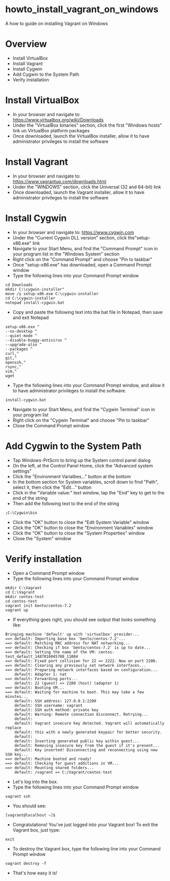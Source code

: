 # howto_install_vagrant_on_windows
A how to guide on installing Vagrant on Windows

# Overview
- Install VirtualBox
- Install Vagrant
- Install Cygwin
- Add Cygwin to the System Path
- Verify installation

# Install VirtualBox
- In your browser and navigate to: https://www.virtualbox.org/wiki/Downloads
- Under the "VirtualBox binaries" section, click the first "Windows hosts" link un VirtualBox platform packages
- Once downloaded, launch the VirtualBox installer, allow it to have administrator privileges to install the software

# Install Vagrant
- In your browser and navigate to: https://www.vagrantup.com/downloads.html
- Under the "WINDOWS" section, click the Universal (32 and 64-bit) link
- Once downloaded, launch the Vagrant installer, allow it to have administrator privileges to install the software

# Install Cygwin
- In your browser and navigate to: https://www.cygwin.com
- Under the "Current Cygwin DLL version" section, click the"setup-x86.exe" link
- Navigate to your Start Menu, and find the "Command Prompt" icon in your program list in the "Windows System" section
- Right click on the "Command Prompt" and choose "Pin to taskbar"
- Once "setup-x86.exe" has downloaded, open a Command Prompt window
- Type the following lines into your Command Prompt window
```text
cd Downloads
mkdir C:\cygwin-installer"
move /y setup-x86.exe C:\cygwin-installer
cd C:\cygwin-installer
notepad install-cygwin.bat
```
- Copy and paste the following text into the bat file in Notepad, then save and exit Notepad
```text
setup-x86.exe ^
--no-desktop ^
--quiet-mode ^
--disable-buggy-antivirus ^
--upgrade-also ^
--packages ^
curl,^
git,^
openssh,^
rsync,^
vim,^
wget
```
- Type the following lines into your Command Prompt window, and allow it to have administrator privileges to install the software.
```text
install-cygwin.bat
```
- Navigate to your Start Menu, and find the "Cygwin Terminal" icon in your program list
- Right click on the "Cygwin Terminal" and choose "Pin to taskbar"
- Close the Command Prompt window

# Add Cygwin to the System Path
- Tap Windows-PrtScrn to bring up the System control panel dialog
- On the left, at the Control Panel Home, click the "Advanced system settings"
- Click the "Environment Varialbes..." button at the bottom
- In the bottom section for System variables, scroll down to find "Path", select it, then click the "Edit..." button
- Click in the "Variable value:" text window, tap the "End" key to get to the end of the string
- Then add the following text to the end of the string
```text
;C:\Cygwin\bin
```
- Click the "OK" button to close the "Edit System Variable" window
- Click the "OK" button to close the "Environment Variables" window
- Click the "OK" button to close the "System Properties" window
- Close the "System" window

# Verify installation
- Open a Command Prompt window
- Type the following lines into your Command Prompt window
```text
mkdir C:\Vagrant
cd C:\Vagrant
mkdir centos-test
cd centos-test
vagrant init bento/centos-7.2
vagrant up
```
- If everything goes right, you should see output that looks something like:
```text
Bringing machine 'default' up with 'virtualbox' provider...
==> default: Importing base box 'bento/centos-7.2'...
==> default: Matching MAC address for NAT networking...
==> default: Checking if box 'bento/centos-7.2' is up to date...
==> default: Setting the name of the VM: centos-test_default_1487016045788_11084
==> default: Fixed port collision for 22 => 2222. Now on port 2200.
==> default: Clearing any previously set network interfaces...
==> default: Preparing network interfaces based on configuration...
    default: Adapter 1: nat
==> default: Forwarding ports...
    default: 22 (guest) => 2200 (host) (adapter 1)
==> default: Booting VM...
==> default: Waiting for machine to boot. This may take a few minutes...
    default: SSH address: 127.0.0.1:2200
    default: SSH username: vagrant
    default: SSH auth method: private key
    default: Warning: Remote connection disconnect. Retrying...
    default:
    default: Vagrant insecure key detected. Vagrant will automatically replace
    default: this with a newly generated keypair for better security.
    default:
    default: Inserting generated public key within guest...
    default: Removing insecure key from the guest if it's present...
    default: Key inserted! Disconnecting and reconnecting using new SSH key...
==> default: Machine booted and ready!
==> default: Checking for guest additions in VM...
==> default: Mounting shared folders...
    default: /vagrant => C:/Vagrant/centos-test
```
- Let's log into the box.
- Type the following lines into your Command Prompt window
```text
vagrant ssh
```
- You should see:
```text
[vagrant@localhost ~]$
```
- Congratulations!  You've just logged into your Vagrant box!  To exit the Vagrant box, just type:
```text
exit
```
- To destroy the Vagrant box, type the following line into your Command Prompt window
```text
vagrant destroy -f
```
- That's how easy it is!

